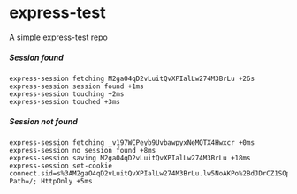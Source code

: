 # express-test
A simple express-test repo

##### Session found
```
express-session fetching M2gaO4qD2vLuitQvXPIalLw274M3BrLu +26s
express-session session found +1ms
express-session touching +2ms
express-session touched +3ms
```

##### Session *not* found
```
express-session fetching _v197WCPeyb9UvbawpyxNeMQTX4Hwxcr +0ms
express-session no session found +8ms
express-session saving M2gaO4qD2vLuitQvXPIalLw274M3BrLu +18ms
express-session set-cookie connect.sid=s%3AM2gaO4qD2vLuitQvXPIalLw274M3BrLu.lw5NoAKPo%2BdJDrCZ1SOpU6nDSPzZfSa41x%2BDxq47Mfk; Path=/; HttpOnly +5ms
```
